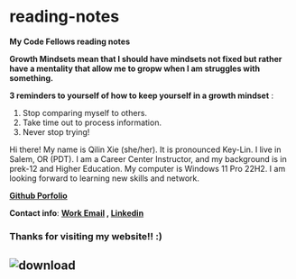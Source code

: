 # reading-notes  

**My Code Fellows reading notes**

**Growth Mindsets mean that I should have mindsets not fixed but rather have a mentality that allow me to gropw when I am struggles with something.**

**3 reminders to yourself of how to keep yourself in a growth mindset** :
1. Stop comparing myself to others. 
2. Take time out to process information. 
3. Never stop trying!

   

Hi there! My name is Qilin Xie (she/her). It is pronounced Key-Lin. I live in Salem, OR (PDT). I am a Career Center Instructor, and my background is in prek-12 and Higher Education. My computer is Windows 11 Pro 22H2. I am looking forward to learning new skills and network. 

**[Github Porfolio](https://github.com/QILINXIE02)**

**Contact info**: **[Work Email](Qxie@gicw.org) ,
[Linkedin](https://www.linkedin.com/in/qilinxie/)**

### Thanks for visiting my website!! :) 

## ![download](https://github.com/QILINXIE02/reading-notes/assets/146989043/07563cda-a303-49fa-91a5-070164db4af6)
